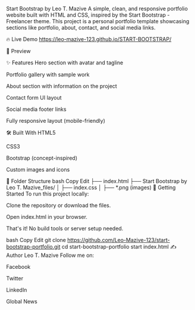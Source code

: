 Start Bootstrap by Leo T. Mazive
A simple, clean, and responsive portfolio website built with HTML and CSS, inspired by the Start Bootstrap - Freelancer theme. This project is a personal portfolio template showcasing sections like portfolio, about, contact, and social media links.

🔥 Live Demo
https://leo-mazive-123.github.io/START-BOOTSTRAP/

📸 Preview

✨ Features
Hero section with avatar and tagline

Portfolio gallery with sample work

About section with information on the project

Contact form UI layout

Social media footer links

Fully responsive layout (mobile-friendly)

🛠️ Built With
HTML5

CSS3

Bootstrap (concept-inspired)

Custom images and icons

📁 Folder Structure
bash
Copy
Edit
├── index.html
├── Start Bootstrap by Leo T. Mazive_files/
│   ├── index.css
│   ├── *.png (images)
🚀 Getting Started
To run this project locally:

Clone the repository or download the files.

Open index.html in your browser.

That's it! No build tools or server setup needed.

bash
Copy
Edit
git clone https://github.com/Leo-Mazive-123/start-bootstrap-portfolio.git
cd start-bootstrap-portfolio
start index.html
✍️ Author
Leo T. Mazive
Follow me on:

Facebook

Twitter

LinkedIn

Global News
